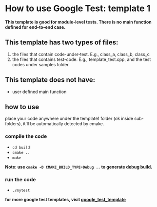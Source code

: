 # How to use Google Test: template 1

**This template is good for module-level tests. There is no main function defined for end-to-end case.**

## This template has two types of files:
1. the files that contain code-under-test. E.g., class_a, class_b, class_c
2. the files that contains test-code. E.g., template_test.cpp, and the test codes under samples folder.

## This template does not have:
- user defined main function

## how to use
place your code anywhere under the template1 folder (ok inside sub-folders), it'll be automatically detected by cmake.

### compile the code
- ```cd build```
- ```cmake ..```
- ```make```

**Note: use ```cmake -D CMAKE_BUILD_TYPE=Debug ..``` to generate debug build.**

### run the code
- ```./mytest```

**for more google test templates, visit [google_test_template](https://github.com/learnwithexamples/google_test_template)**